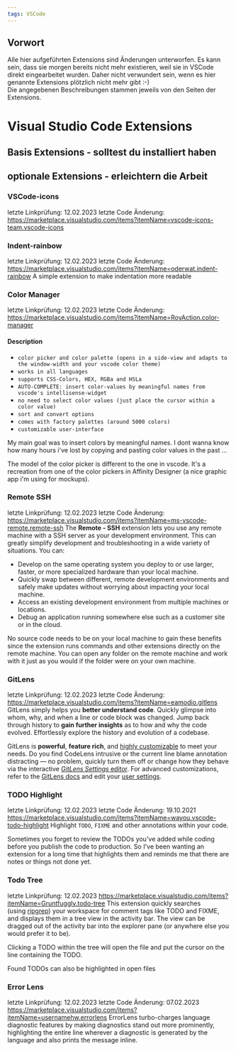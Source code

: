 ```yaml
---
tags: VSCode
---
```

## Vorwort
Alle hier aufgeführten Extensions sind Änderungen unterworfen. Es kann sein, dass sie morgen bereits nicht mehr existieren, weil sie in VSCode direkt eingearbeitet wurden. Daher nicht verwundert sein, wenn es hier genannte Extensions plötzlich nicht mehr gibt :-)  
Die angegebenen Beschreibungen stammen jeweils von den Seiten der Extensions.

# Visual Studio Code Extensions

## Basis Extensions - solltest du installiert haben



## optionale Extensions - erleichtern die Arbeit

### VSCode-icons
letzte Linkprüfung: 12.02.2023
letzte Code Änderung: 
https://marketplace.visualstudio.com/items?itemName=vscode-icons-team.vscode-icons


### Indent-rainbow
letzte Linkprüfung: 12.02.2023
letzte Code Änderung: 
https://marketplace.visualstudio.com/items?itemName=oderwat.indent-rainbow
A simple extension to make indentation more readable


### Color Manager
letzte Linkprüfung: 12.02.2023
letzte Code Änderung: 
https://marketplace.visualstudio.com/items?itemName=RoyAction.color-manager
#### Description

-   `color picker and color palette (opens in a side-view and adapts to the window-width and your vscode color theme)`
-   `works in all languages`
-   `supports CSS-Colors, HEX, RGBa and HSLa`
-   `AUTO-COMPLETE: insert color-values by meaningful names from vscode's intellisense-widget`
-   `no need to select color values (just place the cursor within a color value)`
-   `sort and convert options`
-   `comes with factory palettes (around 5000 colors)`
-   `customizable user-interface`

My main goal was to insert colors by meaningful names. I dont wanna know how many hours i've lost by copying and pasting color values in the past ...

The model of the color picker is different to the one in vscode. It's a recreation from one of the color pickers in Affinity Designer (a nice graphic app i'm using for mockups).


### Remote SSH
letzte Linkprüfung: 12.02.2023
letzte Code Änderung: 
https://marketplace.visualstudio.com/items?itemName=ms-vscode-remote.remote-ssh
The **Remote - SSH** extension lets you use any remote machine with a SSH server as your development environment. This can greatly simplify development and troubleshooting in a wide variety of situations. You can:

-   Develop on the same operating system you deploy to or use larger, faster, or more specialized hardware than your local machine.
-   Quickly swap between different, remote development environments and safely make updates without worrying about impacting your local machine.
-   Access an existing development environment from multiple machines or locations.
-   Debug an application running somewhere else such as a customer site or in the cloud.

No source code needs to be on your local machine to gain these benefits since the extension runs commands and other extensions directly on the remote machine. You can open any folder on the remote machine and work with it just as you would if the folder were on your own machine.


### GitLens
letzte Linkprüfung: 12.02.2023
letzte Code Änderung: 
https://marketplace.visualstudio.com/items?itemName=eamodio.gitlens
GitLens simply helps you **better understand code**. Quickly glimpse into whom, why, and when a line or code block was changed. Jump back through history to **gain further insights** as to how and why the code evolved. Effortlessly explore the history and evolution of a codebase.

GitLens is **powerful**, **feature rich**, and [highly customizable](https://marketplace.visualstudio.com/items?itemName=eamodio.gitlens#gitlens-settings- "Jump to the GitLens settings docs") to meet your needs. Do you find CodeLens intrusive or the current line blame annotation distracting — no problem, quickly turn them off or change how they behave via the interactive [_GitLens Settings_ editor](https://marketplace.visualstudio.com/items?itemName=eamodio.gitlens#configuration "Jump to Configuration"). For advanced customizations, refer to the [GitLens docs](https://marketplace.visualstudio.com/items?itemName=eamodio.gitlens#gitlens-settings- "Jump to GitLens settings") and edit your [user settings](https://code.visualstudio.com/docs/getstarted/settings "Open User settings").


### TODO Highlight
letzte Linkprüfung: 12.02.2023
letzte Code Änderung: 19.10.2021
https://marketplace.visualstudio.com/items?itemName=wayou.vscode-todo-highlight
Highlight `TODO`, `FIXME` and other annotations within your code.

Sometimes you forget to review the TODOs you've added while coding before you publish the code to production. So I've been wanting an extension for a long time that highlights them and reminds me that there are notes or things not done yet.


### Todo Tree
letzte Linkprüfung: 12.02.2023
https://marketplace.visualstudio.com/items?itemName=Gruntfuggly.todo-tree
This extension quickly searches (using [ripgrep](https://github.com/BurntSushi/ripgrep)) your workspace for comment tags like TODO and FIXME, and displays them in a tree view in the activity bar. The view can be dragged out of the activity bar into the explorer pane (or anywhere else you would prefer it to be).

Clicking a TODO within the tree will open the file and put the cursor on the line containing the TODO.

Found TODOs can also be highlighted in open files


### Error Lens
letzte Linkprüfung: 12.02.2023
letzte Code Änderung: 07.02.2023
https://marketplace.visualstudio.com/items?itemName=usernamehw.errorlens
ErrorLens turbo-charges language diagnostic features by making diagnostics stand out more prominently, highlighting the entire line wherever a diagnostic is generated by the language and also prints the message inline.







